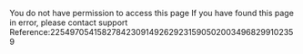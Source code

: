 You do not have permission to access this page If you have found this page in error, please contact support Reference:2254970541582784230914926292315905020034968299102359